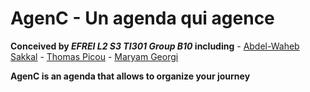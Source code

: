 # AgenC - Un agenda qui agence

**Conceived by *EFREI L2 S3 TI301 Group B10* including**
    - [Abdel-Waheb Sakkal](https://github.com/L4KK4S)
    - [Thomas Picou](https://github.com/thmspi)
    - [Maryam Georgi](https://github.com/MaryamGeorgi)
    
**AgenC is an agenda that allows to organize your journey**

